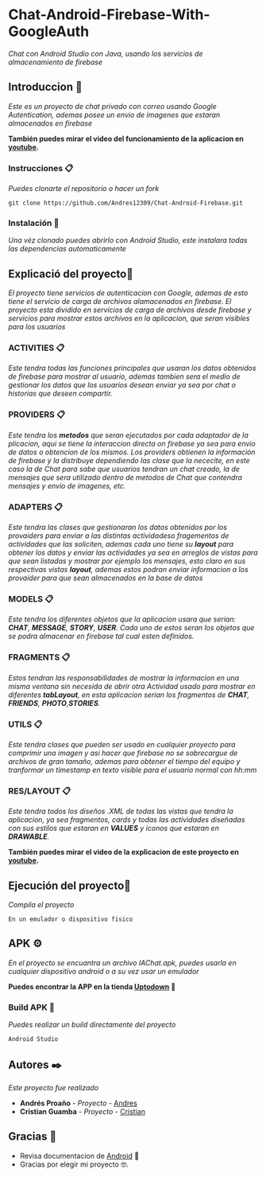 # Chat-Android-Firebase-With-GoogleAuth

_Chat con Android Studio con Java, usando los servicios de almacenamiento de firebase_

## Introduccion 🚀

_Este es un proyecto de chat privado con correo usando Google Autentication, ademas posee un envio de imagenes que estaran almacenados en firebase_


**También puedes mirar el video del funcionamiento de la aplicacion en [youtube](https://youtu.be/yIVs0m0knb0).**

### Instrucciones 📋

_Puedes clonarte el repositorio o hacer un fork_

```
git clone https://github.com/Andres12309/Chat-Android-Firebase.git
```

### Instalación 🔧

_Una véz clonado puedes abrirlo con Android Studio, este instalara todas las dependencias automaticamente_

## Explicació del proyecto🔩

_El proyecto tiene servicios de autenticacion con Google, ademas de esto tiene el servicio de carga de archivos alamacenados en firebase. El proyecto esta dividido en servicios de carga de archivos desde firebase y servicios para mostrar estos archivos en la aplicacion, que seran visibles para los usuarios_

### ACTIVITIES 📋

_Este tendra todas las funciones principales que usaran los datos obtenidos de firebase para mostrar al usuario, ademas tambien sera el medio de gestionar los datos que los usuarios desean enviar ya sea por chat o historias que deseen compartir._

### PROVIDERS 📋

_Este tendra los **metodos** que seran ejecutados por cada adaptador de la plicacion, aqui se tiene la interaccion directa on firebase ya sea para envio de datos o obtencion de los mismos. Los providers obtienen la información de firebase y la distribuye dependiendo las clase que la nececite, en este caso la de Chat para sabe que usuarios tendran un chat creado, la de mensajes que sera utilizado dentro de metodos de Chat que contendra mensajes y envio de imagenes, etc._

### ADAPTERS 📋

_Este tendra las clases que gestionaran los datos obtenidos por los provaiders para enviar a las distintas actividadeso fragementos de actividades que las soliciten, ademas cada uno tiene su **layout** para obtener los datos y enviar las actividades ya sea en arreglos de vistas para que sean listadas y mostrar por ejemplo los mensajes, esto claro en sus respectivas vistas **layout**, ademas estos podran enviar informacion a los provaider para que sean almacenados en la base de datos_

### MODELS 📋

_Este tendra los diferentes objetos que la aplicacion usara que serian: **CHAT**, **MESSAGE**, **STORY**, **USER**. Cada uno de estos seran los objetos que se podra almacenar en firebase tal cual esten definidos._

### FRAGMENTS 📋

_Estos tendran las responsabilidades de mostrar la informacion en una misma ventana sin necesida de abrir otra Actividad usado para mostrar en diferentes **tabLayout**, en esta aplicacion serian los fragmentos de **CHAT**, **FRIENDS**, **PHOTO**,**STORIES**._

### UTILS 📋

_Este tendra clases que pueden ser usado en cualquier proyecto para comprimir una imagen y asi hacer que firebase no se sobrecargue de archivos de gran tamaño, ademas para obtener el tiempo del equipo y tranformar un timestamp en texto visible para el usuario normal con hh:mm_

### RES/LAYOUT 📋

_Este tendra todos los diseños .XML de todas las vistas que tendra la aplicacion, ya sea fragmentos, cards y todas las actividades diseñadas con sus estilos que estaran en **VALUES** y iconos que estaran en **DRAWABLE**._

**También puedes mirar el video de la explicacion de este proyecto en [youtube](https://youtu.be/WLqSWsKz1VY).**

## Ejecución del proyecto🔩

_Compila el proyecto_

```
En un emulador o dispositivo fisico
```

## APK ⚙️

_En el proyecto se encuantra un archivo IAChat.apk, puedes usarla en cualquier dispositivo android o a su vez usar un emulador_

**Puedes encontrar la APP en la tienda [Uptodown](https://iachat.uptodown.com/android) 📢**

### Build APK 🔩

_Puedes realizar un build directamente del proyecto_

```
Android Studio
```

## Autores ✒️

_Este proyecto fue realizado_

* **Andrés Proaño** - *Proyecto* - [Andres](https://github.com/Andres12309)
* **Cristian Guamba** - *Proyecto* - [Cristian](https://github.com/Cristiangpbf)

## Gracias 🎁

* Revisa documentacion de [Android](https://developer.android.com/studio/intro) 📢
* Gracias por elegir mi proyecto 🤓.
